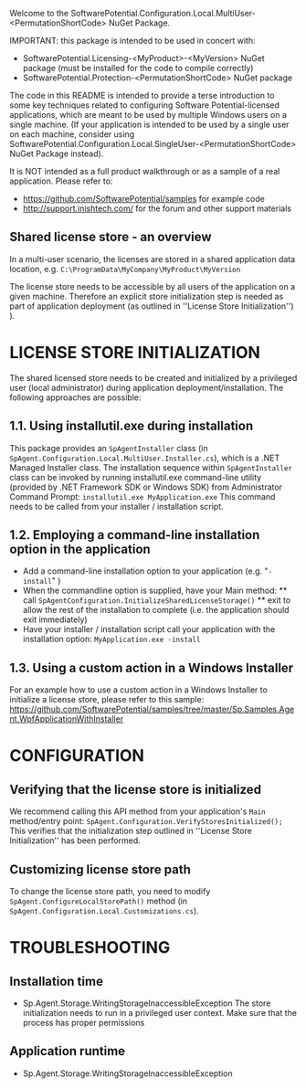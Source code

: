 Welcome to the SoftwarePotential.Configuration.Local.MultiUser-&lt;PermutationShortCode&gt; NuGet Package.

IMPORTANT: this package is intended to be used in concert with:
* SoftwarePotential.Licensing-&lt;MyProduct&gt;-&lt;MyVersion&gt; NuGet package (must be installed for the code to compile correctly)
* SoftwarePotential.Protection-&lt;PermutationShortCode&gt; NuGet package

The code in this README is intended to provide a terse introduction to some key techniques related to configuring Software Potential-licensed applications, which  are meant to be used by multiple Windows users on a single machine.  (If your application is intended to be used by a single user on each machine, consider using SoftwarePotential.Configuration.Local.SingleUser-&lt;PermutationShortCode&gt; NuGet Package instead).

It is NOT intended as a full product walkthrough or as a sample of a real application. Please refer to:
- <a href="https://github.com/SoftwarePotential/samples">https://github.com/SoftwarePotential/samples</a> for example code
- <a href="http://support.inishtech.com/">http://support.inishtech.com/</a> for the forum and other support materials

Shared license store - an overview
----------------------------------
In a multi-user scenario, the licenses are stored in a shared application data location, e.g. ``C:\ProgramData\MyCompany\MyProduct\MyVersion``

The license store needs to be accessible by all users of the application on a given machine. 
Therefore an explicit store initialization step is needed as part of application deployment (as outlined in ''License Store Initialization'') ).

LICENSE STORE INITIALIZATION
============================
The shared licensed store needs to be created and initialized by a privileged user (local administrator) during application deployment/installation.
The following approaches are possible:

1.1. Using installutil.exe during installation
-----------------------------------------------
This package provides an `SpAgentInstaller` class (in `SpAgent.Configuration.Local.MultiUser.Installer.cs`), which is a .NET Managed Installer class.
The installation sequence within `SpAgentInstaller` class can be invoked by running installutil.exe command-line utility (provided by .NET Framework SDK or Windows SDK) from Administrator Command Prompt:
``installutil.exe MyApplication.exe``
This command needs to be called from your installer / installation script.

1.2. Employing a command-line installation option in the application
---------------------------------------------------------------------
* Add a command-line installation option to your application (e.g. "`-install`" )
* When the commandline option is supplied, have your Main method:
** call `SpAgentConfiguration.InitializeSharedLicenseStorage()`</para>
** exit to allow the rest of the installation to complete (i.e. the application should exit immediately)
* Have your installer / installation script call your application with the installation option:
  ``MyApplication.exe -install``

1.3. Using a custom action in a Windows Installer
------------------------------------------------
For an example how to use a custom action in a Windows Installer to initialize a license store, please refer to this sample:
<https://github.com/SoftwarePotential/samples/tree/master/Sp.Samples.Agent.WpfApplicationWithInstaller>

CONFIGURATION
==============

Verifying that the license store is initialized
------------------------------------------------
We recommend calling this API method from your application's `Main` method/entry point:
`SpAgent.Configuration.VerifyStoresInitialized();`
This verifies that the initialization step outlined in ''License Store Initialization'' has been performed.

Customizing license store path
-------------------------------
To change the license store path, you need to modify `SpAgent.ConfigureLocalStorePath()` method (in `SpAgent.Configuration.Local.Customizations.cs`).

TROUBLESHOOTING
===============
Installation time
-----------------
* Sp.Agent.Storage.WritingStorageInaccessibleException
The store initialization needs to run in a privileged user context. Make sure that the process has proper permissions
  
Application runtime
--------------------
* Sp.Agent.Storage.WritingStorageInaccessibleException

